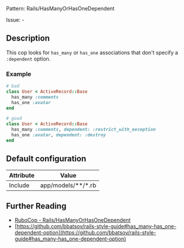 Pattern: Rails/HasManyOrHasOneDependent

Issue: -

## Description

This cop looks for `has_many` or `has_one` associations that don't
specify a `:dependent` option.

### Example

```ruby
# bad
class User < ActiveRecord::Base
  has_many :comments
  has_one :avatar
end

# good
class User < ActiveRecord::Base
  has_many :comments, dependent: :restrict_with_exception
  has_one :avatar, dependent: :destroy
end
```

## Default configuration

Attribute | Value
--- | ---
Include | app/models/\*\*/\*.rb

## Further Reading

* [RuboCop - Rails/HasManyOrHasOneDependent](https://rubocop.readthedocs.io/en/latest/cops_rails/#railshasmanyorhasonedependent)
* [https://github.com/bbatsov/rails-style-guide#has_many-has_one-dependent-option](https://github.com/bbatsov/rails-style-guide#has_many-has_one-dependent-option)
